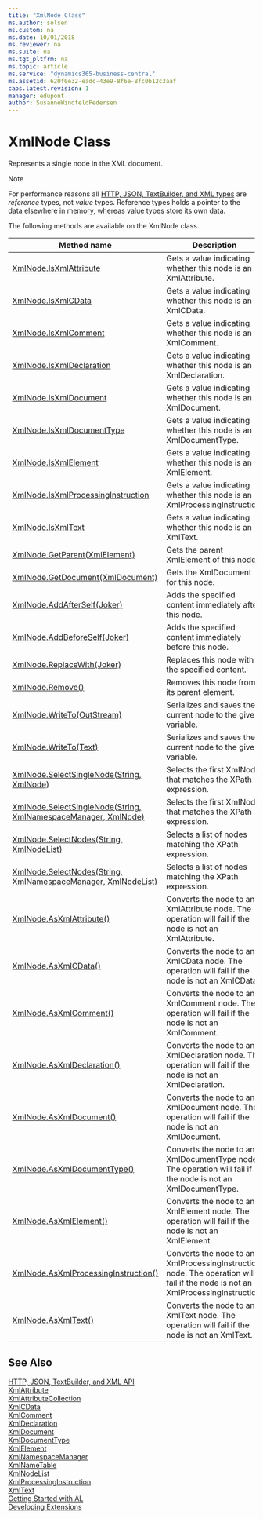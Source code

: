 ```yaml
---
title: "XmlNode Class"
ms.author: solsen
ms.custom: na
ms.date: 10/01/2018
ms.reviewer: na
ms.suite: na
ms.tgt_pltfrm: na
ms.topic: article
ms.service: "dynamics365-business-central"
ms.assetid: 620f0e32-eadc-43e9-8f6e-8fc0b12c3aaf
caps.latest.revision: 1
manager: edupont
author: SusanneWindfeldPedersen
---
```


 

# XmlNode Class
Represents a single node in the XML document.

> [!NOTE]
> For performance reasons all [HTTP, JSON, TextBuilder, and XML types](../devenv-restapi-overview.md) are *reference* types, not *value* types. Reference types holds a pointer to the data elsewhere in memory, whereas value types store its own data.

The following methods are available on the XmlNode class.  
  
|Method name|Description|  
|-----------|-----------|  
|[XmlNode.IsXmlAttribute](xmlnode-isxmlattribute-property.md)|Gets a value indicating whether this node is an XmlAttribute.|  
|[XmlNode.IsXmlCData](xmlnode-isxmlcdata-property.md)|Gets a value indicating whether this node is an XmlCData.|  
|[XmlNode.IsXmlComment](xmlnode-isxmlcomment-property.md)|Gets a value indicating whether this node is an XmlComment.|  
|[XmlNode.IsXmlDeclaration](xmlnode-isxmldeclaration-property.md)|Gets a value indicating whether this node is an XmlDeclaration.|  
|[XmlNode.IsXmlDocument](xmlnode-isxmldocument-property.md)|Gets a value indicating whether this node is an XmlDocument.|  
|[XmlNode.IsXmlDocumentType](xmlnode-isxmldocumenttype-property.md)|Gets a value indicating whether this node is an XmlDocumentType.|  
|[XmlNode.IsXmlElement](xmlnode-isxmlelement-property.md)|Gets a value indicating whether this node is an XmlElement.|  
|[XmlNode.IsXmlProcessingInstruction](xmlnode-isxmlprocessinginstruction-property.md)|Gets a value indicating whether this node is an XmlProcessingInstruction.|  
|[XmlNode.IsXmlText](xmlnode-isxmltext-property.md)|Gets a value indicating whether this node is an XmlText.|  
|[XmlNode.GetParent(XmlElement)](xmlnode-getparent-method.md)|Gets the parent XmlElement of this node.|  
|[XmlNode.GetDocument(XmlDocument)](xmlnode-getdocument-method.md)|Gets the XmlDocument for this node.|  
|[XmlNode.AddAfterSelf(Joker)](xmlnode-addafterself-method.md)|Adds the specified content immediately after this node.|  
|[XmlNode.AddBeforeSelf(Joker)](xmlnode-addbeforeself-method.md)|Adds the specified content immediately before this node.|  
|[XmlNode.ReplaceWith(Joker)](xmlnode-replacewith-method.md)|Replaces this node with the specified content.|  
|[XmlNode.Remove()](xmlnode-remove-method.md)|Removes this node from its parent element.|  
|[XmlNode.WriteTo(OutStream)](xmlnode-writeto-outstream-method.md)|Serializes and saves the current node to the given variable.|  
|[XmlNode.WriteTo(Text)](xmlnode-writeto-text-method.md)|Serializes and saves the current node to the given variable.|  
|[XmlNode.SelectSingleNode(String, XmlNode)](xmlnode-selectsinglenode-xpath-node-method.md)|Selects the first XmlNode that matches the XPath expression.|  
|[XmlNode.SelectSingleNode(String, XmlNamespaceManager, XmlNode)](xmlnode-selectsinglenode-xpath-namespacemanager-node-method.md)|Selects the first XmlNode that matches the XPath expression.|  
|[XmlNode.SelectNodes(String, XmlNodeList)](xmlnode-selectnodes-xpath-nodelist-method.md)|Selects a list of nodes matching the XPath expression.|  
|[XmlNode.SelectNodes(String, XmlNamespaceManager, XmlNodeList)](xmlnode-selectnodes-xpath-namespacemanager-nodelist-method.md)|Selects a list of nodes matching the XPath expression.|  
|[XmlNode.AsXmlAttribute()](xmlnode-asxmlattribute-method.md)|Converts the node to an XmlAttribute node. The operation will fail if the node is not an XmlAttribute.|  
|[XmlNode.AsXmlCData()](xmlnode-asxmlcdata-method.md)|Converts the node to an XmlCData node. The operation will fail if the node is not an XmlCData.|  
|[XmlNode.AsXmlComment()](xmlnode-asxmlcomment-method.md)|Converts the node to an XmlComment node. The operation will fail if the node is not an XmlComment.|  
|[XmlNode.AsXmlDeclaration()](xmlnode-asxmldeclaration-method.md)|Converts the node to an XmlDeclaration node. The operation will fail if the node is not an XmlDeclaration.|  
|[XmlNode.AsXmlDocument()](xmlnode-asxmldocument-method.md)|Converts the node to an XmlDocument node. The operation will fail if the node is not an XmlDocument.|  
|[XmlNode.AsXmlDocumentType()](xmlnode-asxmldocumenttype-method.md)|Converts the node to an XmlDocumentType node. The operation will fail if the node is not an XmlDocumentType.|  
|[XmlNode.AsXmlElement()](xmlnode-asxmlelement-method.md)|Converts the node to an XmlElement node. The operation will fail if the node is not an XmlElement.|  
|[XmlNode.AsXmlProcessingInstruction()](xmlnode-asxmlprocessinginstruction-method.md)|Converts the node to an XmlProcessingInstruction node. The operation will fail if the node is not an XmlProcessingInstruction.|  
|[XmlNode.AsXmlText()](xmlnode-asxmltext-method.md)|Converts the node to an XmlText node. The operation will fail if the node is not an XmlText.|  

## See Also
[HTTP, JSON, TextBuilder, and XML API](../devenv-restapi-overview.md)  
[XmlAttribute](xmlattribute-class.md)  
[XmlAttributeCollection](xmlattributecollection-class.md)  
[XmlCData](xmlcdata-class.md)  
[XmlComment](xmlcomment-class.md)  
[XmlDeclaration](xmldeclaration-class.md)  
[XmlDocument](xmldocument-class.md)  
[XmlDocumentType](xmldocument-class.md)  
[XmlElement](xmlelement-class.md)  
[XmlNamespaceManager](xmlnamespacemanager-class.md)  
[XmlNameTable](xmlnametable-class.md)  
[XmlNodeList](xmlnodelist-class.md)  
[XmlProcessingInstruction](xmlprocessinginstruction-class.md)  
[XmlText](xmltext-class.md)  
[Getting Started with AL](../devenv-get-started.md)  
[Developing Extensions](../devenv-dev-overview.md)  
